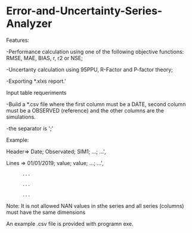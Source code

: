 # Error-and-Uncertainty-Series-Analyzer

Features: 

-Performance calculation using one of the following objective functions: RMSE, MAE, BIAS, r, r2 or NSE;

-Uncertanty calculation using 95PPU, R-Factor and P-factor theory;

-Exporting *.xlxs report.'



Input table requeriments

-Build a *.csv file where the first column must be a DATE, second column must be a OBSERVED (reference) and the other columns are the simulations.

-the separator is ';'

Example:

Header=>      Date;     Observated;    SIM1;      ...;    ...',

Lines =>  01/01/2019;     value;       value;     ...;    ...',

	      ...

	      ...

	      ...


     
Note: It is not allowed NAN values in sthe series and all series (columns) must have the same dimensions

An example .csv file is provided with programn exe.
